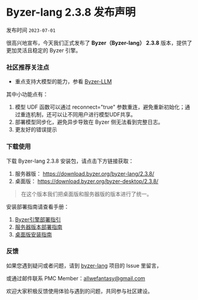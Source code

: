 # Byzer-lang 2.3.8 发布声明

发布时间 `2023-07-01`

很高兴地宣布，今天我们正式发布了 **Byzer（Byzer-lang） 2.3.8** 版本，提供了更加灵活且稳定的 Byzer 引擎。



### 社区推荐关注点

- 重点支持大模型的能力，参看 [Byzer-LLM](https://docs.byzer.org/#/byzer-lang/zh-cn/byzer-llm/README)

其中小功能点有：

1. 模型 UDF 函数可以通过 reconnect="true" 参数重连，避免重新初始化；通过重连机制，还可以让不同用户进行模型UDF共享。
2. 部署模型同步化，避免异步导致在 Byzer 侧无法看到完整日志。
3. 更友好的错误提示


### 下载使用

下载 Byzer-lang 2.3.8 安装包，请点击下方链接获取：

1. 服务器版：  https://download.byzer.org/byzer-lang/2.3.8/
2. 桌面版：  https://download.byzer.org/byzer-desktop/2.3.8/

> 在这个版本我们把桌面版和服务器版的版本进行了统一。


安装部署指南请查看手册： 

1. [Byzer引擎部署指引](https://docs.byzer.org/#/byzer-lang/zh-cn/installation/README)
2. [服务器版本部署指南](https://zhuanlan.zhihu.com/p/603377880)
3. [桌面版安装指南](https://zhuanlan.zhihu.com/p/603399058)



### 反馈

如果您遇到疑问或者问题，请到 [byzer-lang](https://github.com/byzer-org/byzer-lang) 项目的 Issue 里留言，

或通过邮件联系 PMC Member：allwefantasy@gmail.com

欢迎大家积极反馈使用体验与遇到的问题，共同参与社区建设。


